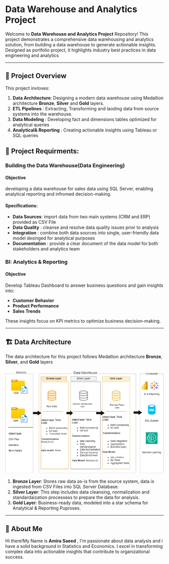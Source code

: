# Data Warehouse and Analytics Project

Welcome to **Data Warehouse and Analytics Project** Repository!
This project demonstrates a comprehensive data warehousing and analytics solution, from building a data warehouse to generate actionable insights.
Designed as portfolio project, it highlights industry best practices in data engineering and analytics

-----
## 📖 Project Overview

This project invloves:
1. **Data Architecture**: Designing a modern data warehouse using Medallion architecture **Bronze**, **Silver**
and **Gold** layers.
2. **ETL Pipelines** : Extracting, Transforming and laoding data from source systems into the warehouse.
3. **Data Modeling** : Developing fact and dimensions tables optimized for analytical queries
4. **Analytical& Reporting** : Creating actionable insights using Tableau or SQL queries



## 🚀 Project Requirments:

### Building the Data Warehouse(Data Engineering)
#### Objective
developing a data warehouse for sales data using SQL Server, enabling analytical reporting and infromed decision-making.

#### Specifications:

- **Data Sources**: import data from two main systems (CRM and ERP) provided as CSV File
- **Data Quality** : cleanse and resolve data quality issues prior to analysis
- **Integration** : combine both data sources into single, user-friendly data model desinged for analytical purposes
- **Documentation** : provide a clear document of the data model for both stakeholders and analytics team



### BI: Analytics & Reporting

#### Objective
Develop Tableau Dashboard to answer business questions and gain insights into:
- **Customer Behavior**
- **Product Performance**
- **Sales Trends**

These insights focus on KPI metrics to optimize business decision-making. 

----

## 🏗️ Data Architecture 

The data architecture for this project follows Medallion architecture **Bronze**, **Silver**, and **Gold** layers

![image alt](https://github.com/Miras98/sql_datawarehouse_project/blob/7523cf2352d9a026ef673a0856bf5ac08d69dbc8/docs/data%20architecture1.png)


1. **Bronze Layer**: Stores raw data as-is from the source system, data is ingested from CSV Files into SQL Server
  Database.
2. **Silver Layer**: This step includes data cleansing, normalization and standardaization processess
 to prepare the data for analysis.
3. **Gold Layer**: Business-ready data, modeled into a star schema for Analytical & Reporting Puproses.

----


## 🌟 About Me

Hi there!My Name is **Amira Saeed** , I'm passionate about data analysis and i have a solid background in Statistics and Economics.
I excel in transforming complex data into actionable insights that contribute to organizational success.


